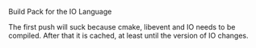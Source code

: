 
Build Pack for the IO Language 

The first push will suck because cmake, libevent  and IO needs to be compiled.
After that it is cached, at least until the version of IO changes.


